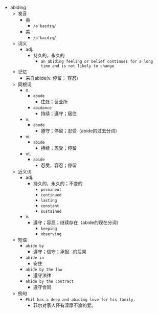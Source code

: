 - abiding
  - 发音
    - 英
      - `/ə'baɪdɪŋ/`
    - 美
      - `/ə'baɪdɪŋ/`
  - 词义
    - adj.
      - 持久的，永久的
        - `an abiding feeling or belief continues for a long time and is not likely to change`
  - 记忆
    - 来自abide(v. 停留； 容忍)
  - 同根词
    - n.
      - `abode`
        - 住处；营业所
      - `abidance`
        - 持续；遵守；居住
    - v.
      - `abode`
        - 遵守；停留；忍受（abide的过去分词）
    - vi.
      - `abide`
        - 持续；忍受；停留
    - vt.
      - `abide`
        - 忍受，容忍；停留
  - 近义词
    - adj.
      - 持久的，永久的；不变的
        - `permanent`
        - `continued`
        - `lasting`
        - `constant`
        - `sustained`
    - v.
      - 遵守；容忍；继续存在（abide的现在分词）
        - `keeping`
        - `observing`
  - 短语
    - `abide by`
      - 遵守；信守；承担…的后果 
    - `abide in`
      - 安住 
    - `abide by the law`
      - 遵守法律 
    - `abide by the contract`
      - 遵守合同 
  - 例句
    - `Phil has a deep and abiding love for his family.`
      - 菲尔对家人怀有深厚不渝的爱。

